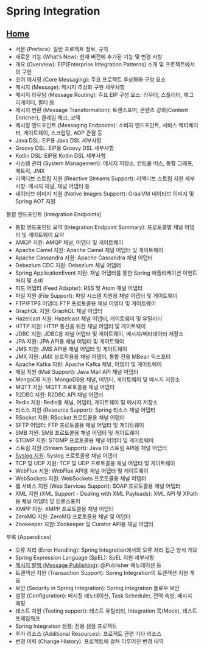 # Spring Integration
## [Home](https://docs.spring.io/spring-integration/reference/index.html)

- 서문 (Preface): 일반 프로젝트 정보, 규칙
- 새로운 기능 (What’s New): 현재 버전에 추가된 기능 및 변경 사항
- 개요 (Overview): EIP(Enterprise Integration Patterns) 소개 및 프로젝트에서의 구현
- 코어 메시징 (Core Messaging): 주요 프로젝트 추상화와 구성 요소
- 메시지 (Message): 메시지 추상화 구현 세부사항
- 메시지 라우팅 (Message Routing): 주요 EIP 구성 요소: 라우터, 스플리터, 애그리게이터, 필터 등
- 메시지 변환 (Message Transformation): 트랜스포머, 콘텐츠 강화(Content Enricher), 클레임 체크, 코덱
- 메시징 엔드포인트 (Messaging Endpoints): 소비자 엔드포인트, 서비스 액티베이터, 게이트웨이, 스크립팅, AOP 관점 등
- Java DSL: EIP용 Java DSL 세부사항
- Groovy DSL: EIP용 Groovy DSL 세부사항
- Kotlin DSL: EIP용 Kotlin DSL 세부사항
- 시스템 관리 (System Management): 메시지 저장소, 컨트롤 버스, 통합 그래프, 메트릭, JMX
- 리액티브 스트림 지원 (Reactive Streams Support): 리액티브 스트림 지원 세부사항: 메시지 채널, 채널 어댑터 등
- 네이티브 이미지 지원 (Native Images Support): GraalVM 네이티브 이미지 및 Spring AOT 지원

통합 엔드포인트 (Integration Endpoints)
- 통합 엔드포인트 요약 (Integration Endpoint Summary): 프로토콜별 채널 어댑터 및 게이트웨이 요약
- AMQP 지원: AMQP 채널, 어댑터 및 게이트웨이
- Apache Camel 지원: Apache Camel 채널 어댑터 및 게이트웨이
- Apache Cassandra 지원: Apache Cassandra 채널 어댑터
- Debezium CDC 지원: Debezium 채널 어댑터
- Spring ApplicationEvent 지원: 채널 어댑터를 통한 Spring 애플리케이션 이벤트 처리 및 소비
- 피드 어댑터 (Feed Adapter): RSS 및 Atom 채널 어댑터
- 파일 지원 (File Support): 파일 시스템 지원용 채널 어댑터 및 게이트웨이
- FTP/FTPS 어댑터: FTP 프로토콜용 채널 어댑터 및 게이트웨이
- GraphQL 지원: GraphQL 채널 어댑터
- Hazelcast 지원: Hazelcast 채널 어댑터, 게이트웨이 및 유틸리티
- HTTP 지원: HTTP 통신을 위한 채널 어댑터 및 게이트웨이
- JDBC 지원: JDBC용 채널 어댑터 및 게이트웨이, 메시지/메타데이터 저장소
- JPA 지원: JPA API용 채널 어댑터 및 게이트웨이
- JMS 지원: JMS API용 채널 어댑터 및 게이트웨이
- JMX 지원: JMX 상호작용용 채널 어댑터, 통합 전용 MBean 익스포터
- Apache Kafka 지원: Apache Kafka 채널, 어댑터 및 게이트웨이
- 메일 지원 (Mail Support): Java Mail API 채널 어댑터
- MongoDB 지원: MongoDB용 채널, 어댑터, 게이트웨이 및 메시지 저장소
- MQTT 지원: MQTT 프로토콜용 채널 어댑터
- R2DBC 지원: R2DBC API 채널 어댑터
- Redis 지원: Redis용 채널, 어댑터, 게이트웨이 및 메시지 저장소
- 리소스 지원 (Resource Support): Spring 리소스 채널 어댑터
- RSocket 지원: RSocket 프로토콜용 채널 어댑터
- SFTP 어댑터: FTP 프로토콜용 채널 어댑터 및 게이트웨이
- SMB 지원: SMB 프로토콜용 채널 어댑터 및 게이트웨이
- STOMP 지원: STOMP 프로토콜용 채널 어댑터 및 게이트웨이
- 스트림 지원 (Stream Support): Java IO 스트림 API용 채널 어댑터
- [Syslog 지원](20250906_syslog.md): Syslog 프로토콜용 채널 어댑터
- TCP 및 UDP 지원: TCP 및 UDP 프로토콜용 채널 어댑터 및 게이트웨이
- WebFlux 지원: WebFlux API용 채널 어댑터 및 게이트웨이
- WebSockets 지원: WebSockets 프로토콜용 채널 어댑터
- 웹 서비스 지원 (Web Services Support): SOAP 프로토콜용 채널 어댑터
- XML 지원 (XML Support - Dealing with XML Payloads): XML API 및 XPath용 채널 어댑터 및 트랜스포머
- XMPP 지원: XMPP 프로토콜용 채널 어댑터
- ZeroMQ 지원: ZeroMQ 프로토콜용 채널 및 어댑터
- Zookeeper 지원: Zookeeper 및 Curator API용 채널 어댑터

부록 (Appendices)
- 오류 처리 (Error Handling): Spring Integration에서의 오류 처리 접근 방식 개요
- Spring Expression Language (SpEL): SpEL 지원 세부사항
- [메시지 발행 (Message Publishing)](20250906_Message_Publishing.md): @Publisher 애노테이션 등
- 트랜잭션 지원 (Transaction Support): Spring Integration의 트랜잭션 지원 개요
- 보안 (Security in Spring Integration): Spring Integration 플로우 보안
- 설정 (Configuration): 메시징 애노테이션, Task Scheduler, 전역 속성, 메시지 매핑
- 테스트 지원 (Testing support): 테스트 유틸리티, Integration 목(Mock), 테스트 프레임워크
- Spring Integration 샘플: 전용 샘플 프로젝트
- 추가 리소스 (Additional Resources): 프로젝트 관련 기타 리소스
- 변경 이력 (Change History): 프로젝트에 걸쳐 이루어진 변경 내역